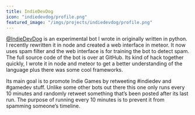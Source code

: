 ```yaml
---
title: IndieDevDog
icon: "indiedevdog/profile.png"
featured_image: "/imgs/projects/indiedevdog/profile.png"
---
```


[@IndieDevDog](https://twitter.com/indiedevdog) is an experimental bot I wrote in originally written in python. I recently rewritten it in node and created a web interface in meteor.  It now uses spam filter and the web interface is for training the bot to detect spam.  The full source code of the bot is over at GitHub.  Its kind of hack together quickly, I wrote it in node and meteor to get a better understanding of the language plus there was some cool frameworks.

Its main goal is to promote Indie Games by retweeting #indiedev and #gamedev stuff.  Unlike some other bots out there this one only runs every 10 minutes and randomly retweet something that’s been posted after its last run.  The purpose of running every 10 minutes is to prevent it from spamming someone’s timeline.